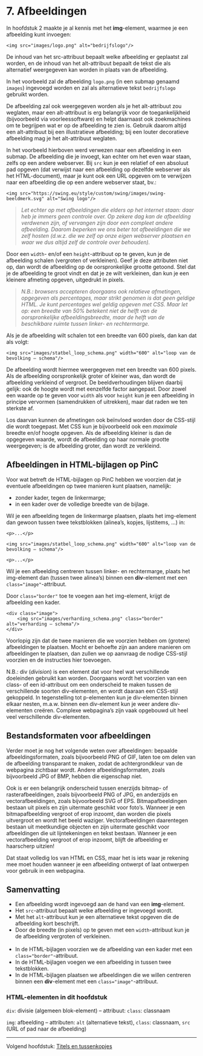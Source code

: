 # 7. Afbeeldingen

In hoofdstuk 2 maakte je al kennis met het **img**-element, waarmee je een afbeelding kunt invoegen:

```
<img src="images/logo.png" alt="bedrijfslogo"/>
```

De inhoud van het src-attribuut bepaalt welke afbeelding er geplaatst zal worden, en de inhoud van het alt-attribuut bepaalt de tekst die als alternatief weergegeven kan worden in plaats van de afbeelding.

In het voorbeeld zal de afbeelding `logo.png` (in een submap genaamd `images`) ingevoegd worden en zal als alternatieve tekst `bedrijfslogo` gebruikt worden.

De afbeelding zal ook weergegeven worden als je het alt-attribuut zou weglaten, maar een alt-attribuut is erg belangrijk voor de toegankelijkheid (bijvoorbeeld via voorleessoftware) en helpt daarnaast ook zoekmachines om te begrijpen wat er op de afbeelding te zien is. Gebruik daarom altijd een alt-attribuut bij een illustratieve afbeelding; bij een louter decoratieve afbeelding mag je het alt-attribuut weglaten.

In het voorbeeld hierboven werd verwezen naar een afbeelding in een submap. De afbeelding die je invoegt, kan echter om het even waar staan, zelfs op een andere webserver. Bij `src` kun je een relatief of een absoluut pad opgeven (dat verwijst naar een afbeelding op dezelfde webserver als het HTML-document), maar je kunt ook een URL opgeven om te verwijzen naar een afbeelding die op een andere webserver staat, bv.:

```
<img src="https://swing.eu/style/custom/swing/images/swing-beeldmerk.svg" alt="Swing logo"/>
```

> *Let echter op met afbeeldingen die elders op het internet staan: daar heb je immers geen controle over. Op zekere dag kan de afbeelding verdwenen zijn, of vervangen zijn door een compleet andere afbeelding. Daarom beperken we ons beter tot afbeeldingen die we zelf hosten (d.w.z. die we zelf op onze eigen webserver plaatsen en waar we dus altijd zelf de controle over behouden).*

Door een `width`- en/of een `height`-attribuut op te geven, kun je de afbeelding schalen (vergroten of verkleinen). Geef je deze attributen niet op, dan wordt de afbeelding op de oorspronkelijke grootte getoond. Stel dat je de afbeelding te groot vindt en dat je ze wilt verkleinen, dan kun je een kleinere afmeting opgeven, uitgedrukt in pixels.

> *N.B.: browsers accepteren doorgaans ook relatieve afmetingen, opgegeven als percentages, maar strikt genomen is dat geen geldige HTML. Je kunt percentages wel geldig opgeven met CSS. Maar let op: een breedte van 50% betekent niet de helft van de oorspronkelijke afbeeldingsbreedte, maar de helft van de beschikbare ruimte tussen linker- en rechtermarge.*

Als je de afbeelding wilt schalen tot een breedte van 600 pixels, dan kan dat als volgt:

```
<img src="images/statbel_loop_schema.png" width="600" alt="loop van de bevolking – schema"/>
```

De afbeelding wordt hiermee weergegeven met een breedte van 600 pixels. Als de afbeelding oorspronkelijk groter of kleiner was, dan wordt de afbeelding verkleind of vergroot. De beeldverhoudingen blijven daarbij gelijk: ook de hoogte wordt met eenzelfde factor aangepast. Door zowel een waarde op te geven voor `width` als voor `height` kun je een afbeelding in principe vervormen (samendrukken of uitrekken), maar dat raden we ten sterkste af.

Los daarvan kunnen de afmetingen ook beïnvloed worden door de CSS-stijl die wordt toegepast. Met CSS kun je bijvoorbeeld ook een _maximale_ breedte en/of hoogte opgeven. Als de afbeelding kleiner is dan de opgegeven waarde, wordt de afbeelding op haar normale grootte weergegeven; is de afbeelding groter, dan wordt ze verkleind.

## Afbeeldingen in HTML-bijlagen op PinC

Voor wat betreft de HTML-bijlagen op PinC hebben we voorzien dat je eventuele afbeeldingen op twee manieren kunt plaatsen, namelijk:

- zonder kader, tegen de linkermarge;
- in een kader over de volledige breedte van de bijlage.

Wil je een afbeelding tegen de linkermarge plaatsen, plaats het img-element dan gewoon tussen twee tekstblokken (alinea’s, kopjes, lijstitems, ...) in:

```
<p>...</p>

<img src="images/statbel_loop_schema.png" width="600" alt="loop van de bevolking – schema"/>

<p>...</p>
```

Wil je een afbeelding centreren tussen linker- en rechtermarge, plaats het img-element dan (tussen twee alinea’s) binnen een **div**-element met een `class="image"`-attribuut.

Door `class="border"` toe te voegen aan het img-element, krijgt de afbeelding een kader.

```
<div class="image">
	<img src="images/verharding_schema.png" class="border" alt="verharding – schema"/>
</div>
```

Voorlopig zijn dat de twee manieren die we voorzien hebben om (grotere) afbeeldingen te plaatsen. Mocht er behoefte zijn aan andere manieren om afbeeldingen te plaatsen, dan zullen we op aanvraag de nodige CSS-stijl voorzien en de instructies hier toevoegen.

N.B.: div (_division_) is een element dat voor heel wat verschillende doeleinden gebruikt kan worden. Doorgaans wordt het voorzien van een class- of een id-attribuut om een onderscheid te maken tussen de verschillende soorten div-elementen, en wordt daaraan een CSS-stijl gekoppeld. In tegenstelling tot p-elementen kun je div-elementen binnen elkaar nesten, m.a.w. binnen een div-element kun je weer andere div-elementen creëren. Complexe webpagina’s zijn vaak opgebouwd uit heel veel verschillende div-elementen.

## Bestandsformaten voor afbeeldingen

Verder moet je nog het volgende weten over afbeeldingen: bepaalde afbeeldingsformaten, zoals bijvoorbeeld PNG of GIF, laten toe om delen van de afbeelding transparant te maken, zodat de achtergrondkleur van de webpagina zichtbaar wordt. Andere afbeeldingsformaten, zoals bijvoorbeeld JPG of BMP, hebben die eigenschap niet.

Ook is er een belangrijk onderscheid tussen enerzijds bitmap- of rasterafbeeldingen, zoals bijvoorbeeld PNG of JPG, en anderzijds en vectorafbeeldingen, zoals bijvoorbeeld SVG of EPS. Bitmapafbeeldingen bestaan uit pixels en zijn uitermate geschikt voor foto’s. Wanneer je een bitmapafbeelding vergroot of erop inzoomt, dan worden die pixels uitvergroot en wordt het beeld waziger. Vectorafbeeldingen daarentegen bestaan uit meetkundige objecten en zijn uitermate geschikt voor afbeeldingen die uit lijntekeningen en tekst bestaan. Wanneer je een vectorafbeelding vergroot of erop inzoomt, blijft de afbeelding er haarscherp uitzien!

Dat staat volledig los van HTML en CSS, maar het is iets waar je rekening mee moet houden wanneer je een afbeelding ontwerpt of laat ontwerpen voor gebruik in een webpagina.

## Samenvatting

- Een afbeelding wordt ingevoegd aan de hand van een **img**-element.
- Het `src`-attribuut bepaalt welke afbeelding er ingevoegd wordt.
- Met het `alt`-attribuut kun je een alternatieve tekst opgeven die de afbeelding kort beschrijft.
- Door de breedte (in pixels) op te geven met een `width`-attribuut kun je de afbeelding vergroten of verkleinen.<br/><br/>
- In de HTML-bijlagen voorzien we de afbeelding van een kader met een `class="border"`-attribuut.
- In de HTML-bijlagen voegen we een afbeelding in tussen twee tekstblokken.
- In de HTML-bijlagen plaatsen we afbeeldingen die we willen centreren binnen een **div**-element met een `class="image"`-attribuut.

### HTML-elementen in dit hoofdstuk

`div`: divisie (algemeen blok-element) – attribuut: `class`: classnaam

`img`: afbeelding – attributen: `alt` (alternatieve tekst), `class`: classnaam, `src` (URL of pad naar de afbeelding)

___
Volgend hoofdstuk: [Titels en tussenkopjes](08_koppen.md)
